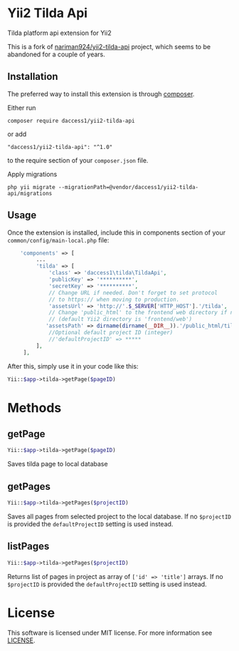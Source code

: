 Yii2 Tilda Api
==============
Tilda platform api extension for Yii2

This is a fork of [nariman924/yii2-tilda-api](https://github.com/nariman924/yii2-tilda-api) project, which seems to be abandoned for a couple of years.

Installation
------------

The preferred way to install this extension is through [composer](http://getcomposer.org/download/).

Either run

```
composer require daccess1/yii2-tilda-api
```

or add

```
"daccess1/yii2-tilda-api": "^1.0"
```
to the require section of your `composer.json` file.


Apply migrations

```
php yii migrate --migrationPath=@vendor/daccess1/yii2-tilda-api/migrations
```

Usage
-----

Once the extension is installed, include this in components section of your `common/config/main-local.php` file:

```php
    'components' => [
         ...
         'tilda' => [
             'class' => 'daccess1\tilda\TildaApi',
             'publicKey' => '**********',
             'secretKey' => '**********',
             // Change URL if needed. Don't forget to set protocol
             // to https:// when moving to production.
             'assetsUrl' => 'http://'.$_SERVER['HTTP_HOST'].'/tilda',
             // Change 'public_html' to the frontend web directory if needed
             // (default Yii2 directory is 'frontend/web')
            'assetsPath' => dirname(dirname(__DIR__)).'/public_html/tilda',
             //Optional default project ID (integer)
             //'defaultProjectID' => *****
         ],
     ],
```
After this, simply use it in your code like this:

```php
Yii::$app->tilda->getPage($pageID)
```

Methods
=======

getPage
---
```php
Yii::$app->tilda->getPage($pageID)
```
Saves tilda page to local database

getPages
---
```php
Yii::$app->tilda->getPages($projectID)
```
Saves all pages from selected project to the local database. If no `$projectID`  is provided the `defaultProjectID` setting is used instead.

listPages
---
```php
Yii::$app->tilda->getPages($projectID)
```
Returns list of pages in project as array of `['id' => 'title']` arrays. If no `$projectID` is provided the `defaultProjectID` setting is used instead.

License
=======
This software is licensed under MIT license. For more information see [LICENSE](https://github.com/daccess1/yii2-tilda-api/blob/master/LICENSE).
